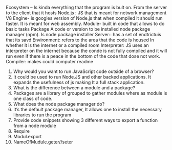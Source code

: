 Ecosystem – Is kinda everything that the program is bult on. From the server to the client that it hosts 
Node.js : JS that is meant for network management 
V8 Engine- is googles version of Node.js that when compiled it should run faster.  It is meant for web assembly.
Module-  built in code that allows to do basic tasks 
Package  A code or version to be installed
node package manager (npm). Is node package installer
Server:: has a set of endtrictuis that its savd 
Environment: refers to the area that the code is housed In whether it is the internet or a compiled room 
Interpreter:  JS uses an interpreter on the internet because the conde is not fully compiled and it will run even if there is a peace in the bottom of the code that dose not work.
Compiler: makes could computer readme 

 
1.	Why would you want to run JavaScript code outside of a browser?
1.	It could be used to run Node.JS and other backed applications.  It expands the usefulness of  js making It a full stack application.   
2.	What is the difference between a module and a package?
1.	Packages are a library of grouped to gather modules where as module is one class of code.  
3.	What does the node package manager do?
1.	It’s the default package manager, It allows one to install the necessary libraries to run the program
4.	Provide code snippets showing 3 different ways to export a function from a node module
1.	Require 
2.	Modul.export
3.	NameOfMudule.geter//seter

